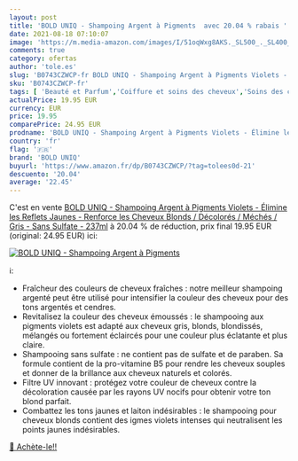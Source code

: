 ```yaml
---
layout: post
title: 'BOLD UNIQ - Shampoing Argent à Pigments  avec 20.04 % rabais '
date: 2021-08-18 07:10:07
image: 'https://m.media-amazon.com/images/I/51oqWxg8AKS._SL500_._SL400_.jpg'
comments: true
category: ofertas
author: 'tole.es'
slug: 'B0743CZWCP-fr BOLD UNIQ - Shampoing Argent à Pigments Violets - Élimine...'
sku: 'B0743CZWCP-fr'
tags: [ 'Beauté et Parfum','Coiffure et soins des cheveux','Soins des cheveux','Soins et masques pour les cheveux','bold uniq', ]
actualPrice: 19.95 EUR
currency: EUR
price: 19.95
comparePrice: 24.95 EUR
prodname: 'BOLD UNIQ - Shampoing Argent à Pigments Violets - Élimine les Reflets Jaunes - Renforce les Cheveux Blonds / Décolorés / Méchés / Gris - Sans Sulfate - 237ml'
country: 'fr'
flag: '🇫🇷'
brand: 'BOLD UNIQ'
buyurl: 'https://www.amazon.fr/dp/B0743CZWCP/?tag=tolees0d-21'
descuento: '20.04'
average: '22.45'
---
```


C'est en vente [BOLD UNIQ - Shampoing Argent à Pigments Violets - Élimine les Reflets Jaunes - Renforce les Cheveux Blonds / Décolorés / Méchés / Gris - Sans Sulfate - 237ml](https://www.amazon.fr/dp/B0743CZWCP/?tag=tolees0d-21)  à  20.04 % de réduction, prix final  19.95 EUR (original: 24.95 EUR) ici:

[![BOLD UNIQ - Shampoing Argent à Pigments ](https://m.media-amazon.com/images/I/51oqWxg8AKS._SL500_._SL400_.jpg)](https://www.amazon.fr/dp/B0743CZWCP/?tag=tolees0d-21)

ℹ️:

- Fraîcheur des couleurs de cheveux fraîches : notre meilleur shampoing argenté peut être utilisé pour intensifier la couleur des cheveux pour des tons argentés et cendres.
- Revitalisez la couleur des cheveux émoussés : le shampooing aux pigments violets est adapté aux cheveux gris, blonds, blondissés, mélangés ou fortement éclaircés pour une couleur plus éclatante et plus claire.
- Shampooing sans sulfate : ne contient pas de sulfate et de paraben. Sa formule contient de la pro-vitamine B5 pour rendre les cheveux souples et donner de la brillance aux cheveux naturels et colorés.
- Filtre UV innovant : protégez votre couleur de cheveux contre la décoloration causée par les rayons UV nocifs pour obtenir votre ton blond parfait.
- Combattez les tons jaunes et laiton indésirables : le shampooing pour cheveux blonds contient des igmes violets intenses qui neutralisent les points jaunes indésirables.

[🛒 Achète-le!!](https://www.amazon.fr/dp/B0743CZWCP/?tag=tolees0d-21)
